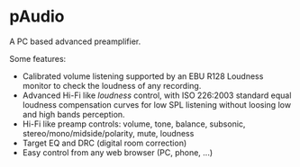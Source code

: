 # pAudio
A PC based advanced preamplifier.

Some features:

- Calibrated volume listening supported by an EBU R128 Loudness monitor to check the loudness of any recording.
- Advanced Hi-Fi like _loudness_ control, with ISO 226:2003 standard equal loudness compensation curves for low SPL listening without loosing low and high bands perception.
- Hi-Fi like preamp controls: volume, tone, balance, subsonic, stereo/mono/midside/polarity, mute, loudness
- Target EQ and DRC (digital room correction)
- Easy control from any web browser (PC, phone, ...)



